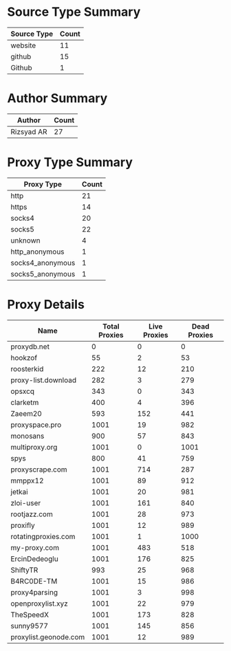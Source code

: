 # Source Type Summary

| Source Type | Count |
|-------------|-------|
| website | 11 |
| github | 15 |
| Github | 1 |


# Author Summary

| Author | Count |
|--------|-------|
| Rizsyad AR | 27 |


# Proxy Type Summary

| Proxy Type | Count |
|------------|-------|
| http | 21 |
| https | 14 |
| socks4 | 20 |
| socks5 | 22 |
| unknown | 4 |
| http_anonymous | 1 |
| socks4_anonymous | 1 |
| socks5_anonymous | 1 |


# Proxy Details

| Name | Total Proxies | Live Proxies | Dead Proxies |
|------|---------------|--------------|---------------|
| proxydb.net | 0 | 0 | 0 |
| hookzof | 55 | 2 | 53 |
| roosterkid | 222 | 12 | 210 |
| proxy-list.download | 282 | 3 | 279 |
| opsxcq | 343 | 0 | 343 |
| clarketm | 400 | 4 | 396 |
| Zaeem20 | 593 | 152 | 441 |
| proxyspace.pro | 1001 | 19 | 982 |
| monosans | 900 | 57 | 843 |
| multiproxy.org | 1001 | 0 | 1001 |
| spys | 800 | 41 | 759 |
| proxyscrape.com | 1001 | 714 | 287 |
| mmppx12 | 1001 | 89 | 912 |
| jetkai | 1001 | 20 | 981 |
| zloi-user | 1001 | 161 | 840 |
| rootjazz.com | 1001 | 28 | 973 |
| proxifly | 1001 | 12 | 989 |
| rotatingproxies.com | 1001 | 1 | 1000 |
| my-proxy.com | 1001 | 483 | 518 |
| ErcinDedeoglu | 1001 | 176 | 825 |
| ShiftyTR | 993 | 25 | 968 |
| B4RC0DE-TM | 1001 | 15 | 986 |
| proxy4parsing | 1001 | 3 | 998 |
| openproxylist.xyz | 1001 | 22 | 979 |
| TheSpeedX | 1001 | 173 | 828 |
| sunny9577 | 1001 | 145 | 856 |
| proxylist.geonode.com | 1001 | 12 | 989 |
